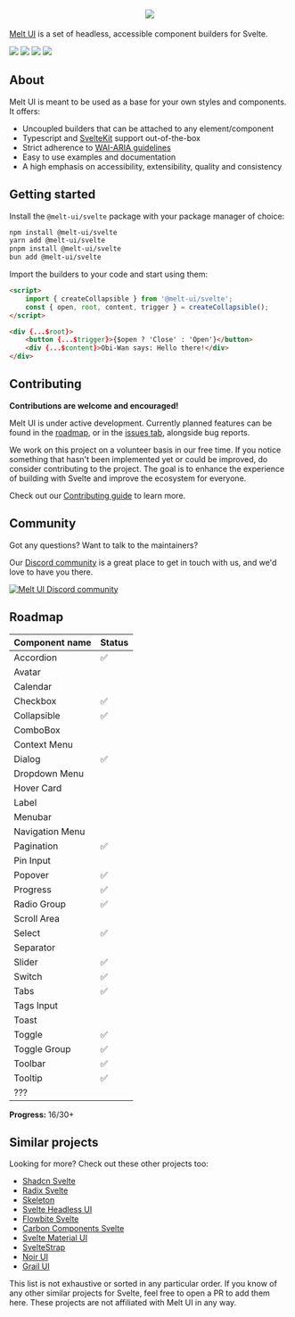 <h1 align="center">
 <img align="center" src="https://raw.githubusercontent.com/melt-ui/melt-ui/main/static/banner.png"  />
</h1>

[Melt UI](https://www.melt-ui.com/) is a set of headless, accessible component builders for Svelte.

[![](https://img.shields.io/npm/v/@melt-ui/svelte?style=flat-square)](https://www.npmjs.com/package/@melt-ui/svelte)
[![](https://img.shields.io/github/actions/workflow/status/melt-ui/melt-ui/ci.yaml?style=flat-square)](https://github.com/melt-ui/melt-ui/actions/workflows/ci.yaml)
![](https://img.shields.io/github/license/melt-ui/melt-ui?style=flat-square)
[![](https://dcbadge.vercel.app/api/server/2QDjZkYunf?style=flat-square)](https://discord.gg/2QDjZkYunf)

## About

Melt UI is meant to be used as a base for your own styles and components. It offers:

- Uncoupled builders that can be attached to any element/component
- Typescript and [SvelteKit](https://kit.svelte.dev/) support out-of-the-box
- Strict adherence to [WAI-ARIA guidelines](https://www.w3.org/WAI/ARIA/apg/)
- Easy to use examples and documentation
- A high emphasis on accessibility, extensibility, quality and consistency

## Getting started

Install the `@melt-ui/svelte` package with your package manager of choice:

```sh
npm install @melt-ui/svelte
yarn add @melt-ui/svelte
pnpm install @melt-ui/svelte
bun add @melt-ui/svelte
```

Import the builders to your code and start using them:

```html
<script>
	import { createCollapsible } from '@melt-ui/svelte';
	const { open, root, content, trigger } = createCollapsible();
</script>

<div {...$root}>
	<button {...$trigger}>{$open ? 'Close' : 'Open'}</button>
	<div {...$content}>Obi-Wan says: Hello there!</div>
</div>
```

## Contributing

**Contributions are welcome and encouraged!**

Melt UI is under active development. Currently planned features can be found in the [roadmap](#roadmap), or in the [issues tab](https://github.com/melt-ui/melt-ui/issues), alongside bug reports.

We work on this project on a volunteer basis in our free time. If you notice something that hasn't been implemented yet or could be improved, do consider contributing to the project. The goal is to enhance the experience of building with Svelte and improve the ecosystem for everyone.

Check out our [Contributing guide](./CONTRIBUTING.md) to learn more.

## Community

Got any questions? Want to talk to the maintainers?

Our [Discord community](https://discord.gg/2QDjZkYunf) is a great place to get in touch with us, and we'd love to have you there.

<a href="https://discord.gg/2QDjZkYunf" alt="Melt UI Discord community">
<picture>
  <source media="(prefers-color-scheme: dark)" srcset="https://invidget.switchblade.xyz/2QDjZkYunf">
  <img alt="Melt UI Discord community" src="https://invidget.switchblade.xyz/2QDjZkYunf?theme=light">
</picture>
</a>

## Roadmap

| Component name  | Status |
| --------------- | ------ |
| Accordion       | ✅     |
| Avatar          |        |
| Calendar        |        |
| Checkbox        | ✅     |
| Collapsible     | ✅     |
| ComboBox        |        |
| Context Menu    |        |
| Dialog          | ✅     |
| Dropdown Menu   |        |
| Hover Card      |        |
| Label           |        |
| Menubar         |        |
| Navigation Menu |        |
| Pagination      | ✅     |
| Pin Input       |        |
| Popover         | ✅     |
| Progress        | ✅     |
| Radio Group     | ✅     |
| Scroll Area     |        |
| Select          | ✅     |
| Separator       |        |
| Slider          | ✅     |
| Switch          | ✅     |
| Tabs            | ✅     |
| Tags Input      |        |
| Toast           |        |
| Toggle          | ✅     |
| Toggle Group    | ✅     |
| Toolbar         | ✅     |
| Tooltip         | ✅     |
| ???             |        |

**Progress:** 16/30+

## Similar projects

Looking for more? Check out these other projects too:

- [Shadcn Svelte](https://shadcn-svelte.com/)
- [Radix Svelte](https://radix-svelte.com/)
- [Skeleton](https://skeleton.dev/)
- [Svelte Headless UI](https://svelte-headlessui.goss.io/docs)
- [Flowbite Svelte](https://flowbite-svelte.com/)
- [Carbon Components Svelte](https://github.com/carbon-design-system/carbon-components-svelte/)
- [Svelte Material UI](https://sveltematerialui.com/)
- [SvelteStrap](https://github.com/bestguy/sveltestrap)
- [Noir UI](https://github.com/khairulhaaziq/noir-ui)
- [Grail UI](https://grail-ui.vercel.app/)

This list is not exhaustive or sorted in any particular order. If you know of any other similar projects for Svelte, feel free to open a PR to add them here.
These projects are not affiliated with Melt UI in any way.
